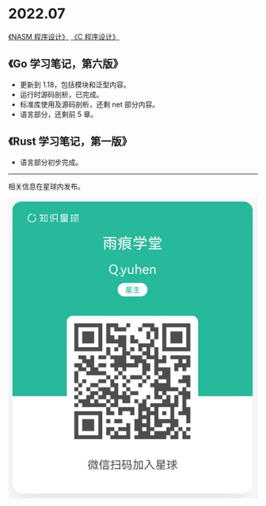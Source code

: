 
# 2022.07

[《NASM 程序设计》](https://www.yuque.com/books/share/e86e5246-c8e8-49c3-9281-3743b853b9e6?#)
[《C 程序设计》](https://www.yuque.com/books/share/9d43e181-7afb-48ce-9636-f40eec07922e?#)


## 《Go 学习笔记，第六版》

* 更新到 1.18，包括模块和泛型内容。
* 运行时源码剖析，已完成。
* 标准库使用及源码剖析，还剩 net 部分内容。
* 语言部分，还剩前 5 章。


## 《Rust 学习笔记，第一版》

* 语言部分初步完成。


---

相关信息在星球内发布。

![知识星球：雨痕学堂](qyuhen.png)
